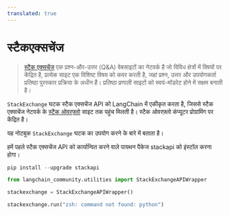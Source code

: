 ```yaml
---
translated: true
---
```


# स्टैकएक्सचेंज

>[स्टैक एक्सचेंज](https://stackexchange.com/) एक प्रश्न-और-उत्तर (Q&A) वेबसाइटों का नेटवर्क है जो विविध क्षेत्रों में विषयों पर केंद्रित है, प्रत्येक साइट एक विशिष्ट विषय को कवर करती है, जहां प्रश्न, उत्तर और उपयोगकर्ता प्रतिष्ठा पुरस्कार प्रक्रिया के अधीन हैं। प्रतिष्ठा प्रणाली साइटों को स्वयं-मॉडरेट होने में सक्षम बनाती है।

``StackExchange`` घटक स्टैक एक्सचेंज API को LangChain में एकीकृत करता है, जिससे स्टैक एक्सचेंज नेटवर्क के [स्टैक ओवरफ़्लो](https://stackoverflow.com/) साइट तक पहुंच मिलती है। स्टैक ओवरफ़्लो कंप्यूटर प्रोग्रामिंग पर केंद्रित है।

यह नोटबुक ``StackExchange`` घटक का उपयोग करने के बारे में बताता है।

हमें पहले स्टैक एक्सचेंज API को कार्यान्वित करने वाले पायथन पैकेज stackapi को इंस्टॉल करना होगा।

```python
pip install --upgrade stackapi
```

```python
from langchain_community.utilities import StackExchangeAPIWrapper

stackexchange = StackExchangeAPIWrapper()

stackexchange.run("zsh: command not found: python")
```
